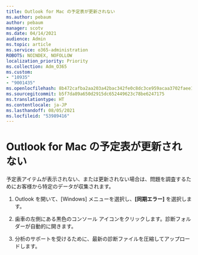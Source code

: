```yaml
---
title: Outlook for Mac の予定表が更新されない
ms.author: pebaum
author: pebaum
manager: scotv
ms.date: 04/14/2021
audience: Admin
ms.topic: article
ms.service: o365-administration
ROBOTS: NOINDEX, NOFOLLOW
localization_priority: Priority
ms.collection: Adm_O365
ms.custom:
- "10935"
- "9001435"
ms.openlocfilehash: 8b472cafba2aa203a42bac342fe0c8dc3ce959acaa3702faee13156d4459699d
ms.sourcegitcommit: b5f7da89a650d2915dc652449623c78be6247175
ms.translationtype: HT
ms.contentlocale: ja-JP
ms.lasthandoff: 08/05/2021
ms.locfileid: "53989416"
---
```

# <a name="calendar-not-updating-outlook-for-mac"></a>Outlook for Mac の予定表が更新されない

予定表アイテムが表示されない、または更新されない場合は、問題を調査するためにお客様から特定のデータが収集されます。

1. Outlook を開いて、[Windows] メニューを選択し、**[同期エラー]** を選択します。

1. 歯車の左側にある黒色のコンソール アイコンをクリックします。診断フォルダーが自動的に開きます。

1. 分析のサポートを受けるために、最新の診断ファイルを圧縮してアップロードします。
